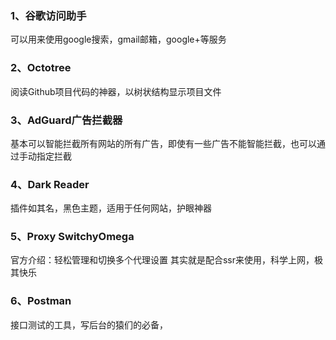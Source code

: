 ### 1、谷歌访问助手
可以用来使用google搜索，gmail邮箱，google+等服务
### 2、Octotree
阅读Github项目代码的神器，以树状结构显示项目文件
### 3、AdGuard广告拦截器
基本可以智能拦截所有网站的所有广告，即使有一些广告不能智能拦截，也可以通过手动指定拦截
### 4、Dark Reader
插件如其名，黑色主题，适用于任何网站，护眼神器
### 5、Proxy SwitchyOmega
官方介绍：轻松管理和切换多个代理设置
其实就是配合ssr来使用，科学上网，极其快乐
### 6、Postman
接口测试的工具，写后台的猿们的必备，